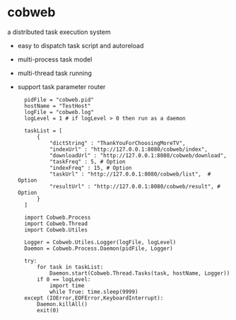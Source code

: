 cobweb
======
a distributed task execution system

* easy to dispatch task script and autoreload
* multi-process task model
* multi-thread task running
* support task parameter router



        pidFile = "cobweb.pid"
        hostName = "TestHost"
        logFile = "cobweb.log"
        logLevel = 1 # if logLevel > 0 then run as a daemon

        taskList = [
            {
                "dictString" : "ThankYouForChoosingMoreTV",
                "indexUrl" : "http://127.0.0.1:8080/cobweb/index",
                "downloadUrl" : "http://127.0.0.1:8080/cobweb/download",
                "taskFreq" : 5, # Option
                "indexFreq" : 15, # Option        
                "taskUrl" : "http://127.0.0.1:8080/cobweb/list",  # Option
                "resultUrl" : "http://127.0.0.1:8080/cobweb/result", # Option
            }
        ]

        import Cobweb.Process
        import Cobweb.Thread
        import Cobweb.Utiles

        Logger = Cobweb.Utiles.Logger(logFile, logLevel)
        Daemon = Cobweb.Process.Daemon(pidFile, Logger)

        try:
            for task in taskList:
                Daemon.start(Cobweb.Thread.Tasks(task, hostName, Logger))
            if 0 == logLevel:
                import time
                while True: time.sleep(9999)
        except (IOError,EOFError,KeyboardInterrupt):
            Daemon.killAll()
            exit(0)

